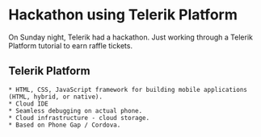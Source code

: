 # Hackathon using Telerik Platform

On Sunday night, Telerik had a hackathon.  Just working through a Telerik Platform tutorial to earn raffle tickets.

## Telerik Platform
	* HTML, CSS, JavaScript framework for building mobile applications (HTML, hybrid, or native).
	* Cloud IDE
	* Seamless debugging on actual phone.
	* Cloud infrastructure - cloud storage.
	* Based on Phone Gap / Cordova.



